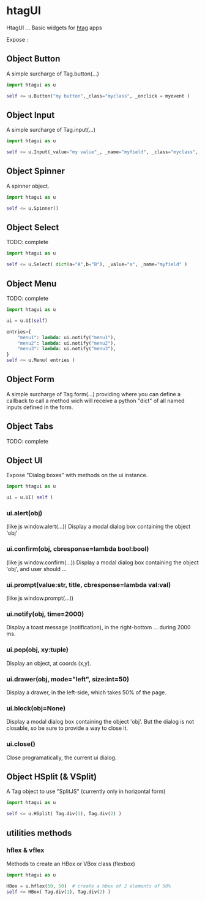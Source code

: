 # htagUI

HtagUI ... Basic widgets for [htag](https://github.com/manatlan/htag) apps


Expose :

## Object Button

A simple surcharge of Tag.button(...)

```python
import htagui as u

self <= u.Button("my button",_class="myclass", _onclick = myevent )
```

## Object Input

A simple surcharge of Tag.input(...)

```python
import htagui as u

self <= u.Input(_value="my value"_, _name="myfield", _class="myclass", _required=True )
```

## Object Spinner

A spinner object.

```python
import htagui as u

self <= u.Spinner()
```

## Object Select

TODO: complete

```python
import htagui as u

self <= u.Select( dict(a="A",b="B"), _value="a", _name="myfield" )
```

## Object Menu

TODO: complete

```python
import htagui as u

ui = u.UI(self)

entries={
    "menu1": lambda: ui.notify("menu1"),
    "menu2": lambda: ui.notify("menu2"),
    "menu3": lambda: ui.notify("menu3"),
}  
self <= u.Menu( entries )
```


## Object Form

A simple surcharge of Tag.form(...) providing where you can define a callback to call a method wich will receive a python "dict" of all named inputs defined in the form.

## Object Tabs

TODO: complete

## Object UI

Expose "Dialog boxes" with methods on the ui instance.

```python
import htagui as u

ui = u.UI( self )
```

### ui.alert(obj)

(like js window.alert(...)) Display a modal dialog box containing the object 'obj' 

### ui.confirm(obj, cbresponse=lambda bool:bool)

(like js window.confirm(...)) Display a modal dialog box containing the object 'obj', and user should ...

### ui.prompt(value:str, title, cbresponse=lambda val:val)

(like js window.prompt(...))

### ui.notify(obj, time=2000)

Display a toast message (notification), in the right-bottom ... during 2000 ms.

### ui.pop(obj, xy:tuple)

Display an object, at coords (x,y).

### ui.drawer(obj, mode="left", size:int=50)

Display a drawer, in the left-side, which takes 50% of the page.

### ui.block(obj=None)

Display a modal dialog box containing the object 'obj'. But the dialog is not closable, so be sure to provide a way to close it.

### ui.close()

Close programatically, the current ui dialog.

## Object HSplit (& VSplit)

A Tag object to use "SplitJS" (currently only in horizontal form)

```python
import htagui as u

self <= u.HSplit( Tag.div(1), Tag.div(2) )
```

## utilities methods

### hflex & vflex

Methods to create an HBox or VBox class (flexbox)

```python
import htagui as u

HBox = u.hflex(50, 50)  # create a hbox of 2 elements of 50%
self <= HBox( Tag.div(1), Tag.div(2) )
```
